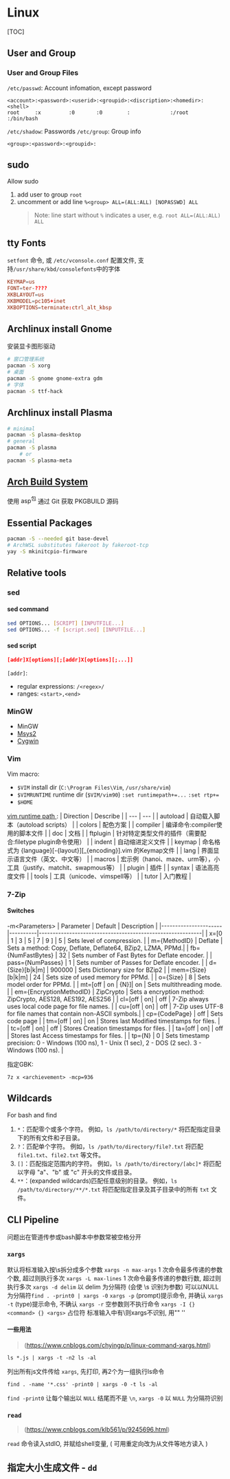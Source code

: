 # Linux

[TOC]

## User and Group

### User and Group Files

`/etc/passwd`: Account infomation, except password

```
<account>:<password>:<userid>:<groupid>:<discription>:<homedir>:<shell>
root     :x         :0       :0        :             :/root    :/bin/bash
```

`/etc/shadow`: Passwords
`/etc/group`: Group info

```
<group>:<password>:<groupid>:
```

## sudo

Allow sudo

1. add user to group `root`
2. uncomment or add line `%<group> ALL=(ALL:ALL) [NOPASSWD] ALL`
   > Note: line start without `%` indicates a user, e.g. `root ALL=(ALL:ALL) ALL`

## tty Fonts

`setfont` 命令, 或
`/etc/vconsole.conf` 配置文件, 支持`/usr/share/kbd/consolefonts`中的字体
```conf
KEYMAP=us
FONT=ter-????
XKBLAYOUT=us
XKBMODEL=pc105+inet
XKBOPTIONS=terminate:ctrl_alt_kbsp
```

## Archlinux install Gnome

安装显卡图形驱动
```bash
# 窗口管理系统
pacman -S xorg
# 桌面
pacman -S gnome gnome-extra gdm
# 字体
pacman -S ttf-hack
```

## Archlinux install Plasma
```bash
# minimal
pacman -S plasma-desktop
# general
pacman -S plasma
    # or
pacman -S plasma-meta
```

## [Arch Build System](https://wiki.archlinuxcn.org/wiki/Arch_%E6%9E%84%E5%BB%BA%E7%B3%BB%E7%BB%9F)

使用 $\textsf{asp}^\textsf{包}$ 通过 Git 获取 PKGBUILD 源码

## Essential Packages

```bash
pacman -S --needed git base-devel
# ArchWSL substitutes fakeroot by fakeroot-tcp
yay -S mkinitcpio-firmware
```

## Relative tools

### sed

#### sed command

```bash
sed OPTIONS... [SCRIPT] [INPUTFILE...]
sed OPTIONS... -f [script.sed] [INPUTFILE...]
```

#### sed script

```sed
[addr]X[options][;[addr]X[options][;...]]
```

`[addr]`:

  - regular expressions: `/<regex>/`
  - ranges: `<start>,<end>`

### MinGW

- MinGW
- [Msys2](https://www.msys2.org/)
- [Cygwin](https://www.cygwin.com/)

### Vim

Vim macro:
  - `$VIM` install dir (`C:\Program Files\Vim`, `/usr/share/vim`)
  - `$VIMRUNTIME` runtime dir (`$VIM/vim90`)
    `:set runtimepath+=...` `:set rtp+=`
  - `$HOME`
      
[ vim runtime path ](https://yyq123.github.io/learn-vim/learn-vi-204-vimfiles.html):
| Direction | Describe                                                             |
| ---       | ---                                                                  |
| autoload  | 自动载入脚本（autoload scripts）                                     |
| colors    | 配色方案                                                             |
| compiler  | 编译命令:compiler使用的脚本文件                                      |
| doc       | 文档                                                                 |
| ftplugin  | 针对特定类型文件的插件（需要配合:filetype plugin命令使用）           |
| indent    | 自动缩进定义文件                                                     |
| keymap    | 命名格式为 {language}[-{layout}][_{encoding}].vim 的Keymap文件       |
| lang      | 界面显示语言文件（英文、中文等）                                     |
| macros    | 宏示例（hanoi、maze、urm等），小工具（justify、matchit、swapmous等） |
| plugin    | 插件                                                                 |
| syntax    | 语法高亮度文件                                                       |
| tools     | 工具（unicode、vimspell等）                                          |
| tutor     | 入门教程                                                             |

### 7-Zip

#### Switches
-m\<Parameters\>
| Parameter            | Default  | Description                                               |
|----------------------|----------|-----------------------------------------------------------|
| x=[0 \| 1 \| 3 \| 5 \| 7 \| 9 ] | 5        | Sets level of compression.                                |
| m={MethodID}         | Deflate  | Sets a method: Copy, Deflate, Deflate64, BZip2, LZMA, PPMd.|
| fb={NumFastBytes}    | 32       | Sets number of Fast Bytes for Deflate encoder.            |
| pass={NumPasses}     | 1        | Sets number of Passes for Deflate encoder.                |
| d={Size}[b\|k\|m]    | 900000   | Sets Dictionary size for BZip2                            |
| mem={Size}[b\|k\|m]  | 24       | Sets size of used memory for PPMd.                        |
| o={Size}             | 8        | Sets model order for PPMd.                                |
| mt=[off \| on \| {N}]| on       | Sets multithreading mode.                                 |
| em={EncryptionMethodID} | ZipCrypto | Sets a encryption method: ZipCrypto, AES128, AES192, AES256 |
| cl=[off \| on]       | off      | 7-Zip always uses local code page for file names.         |
| cu=[off \| on]       | off      | 7-Zip uses UTF-8 for file names that contain non-ASCII symbols.|
| cp={CodePage}        | off      | Sets code page                                            |
| tm=[off \| on]       | on       | Stores last Modified timestamps for files.                |
| tc=[off \| on]       | off      | Stores Creation timestamps for files.                     |
| ta=[off \| on]       | off      | Stores last Access timestamps for files.                  |
| tp={N}               | 0        | Sets timestamp precision: 0 - Windows (100 ns), 1 - Unix (1 sec), 2 - DOS (2 sec). 3 - Windows (100 ns). |

指定GBK:
```
7z x <archievement> -mcp=936
```


## Wildcards

For bash and find

1. `*`：匹配零个或多个字符。
   例如，`ls /path/to/directory/*` 将匹配指定目录下的所有文件和子目录。
2. `?`：匹配单个字符。
   例如，`ls /path/to/directory/file?.txt` 将匹配 `file1.txt`、`file2.txt` 等文件。
3. `[]`：匹配指定范围内的字符。
   例如，`ls /path/to/directory/[abc]*` 将匹配以字母 "a"、"b" 或 "c" 开头的文件或目录。
4. `**`：(expanded wildcards)匹配任意级别的目录。
   例如，`ls /path/to/directory/**/*.txt` 将匹配指定目录及其子目录中的所有 `txt` 文件。

## CLI Pipeline

问题出在管道传参或bash脚本中参数常被空格分开

### `xargs`

默认将标准输入按\s拆分成多个参数
`xargs -n max-args` 1 次命令最多传递的参数个数, 超过则执行多次
`xargs -L max-lines` 1 次命令最多传递的参数行数, 超过则执行多次
`xargs -d delim` 以 delim 为分隔符 (会使 \s 识别为参数)
    可以以NULL为分隔符`find . -print0 | xargs -0`
`xargs -p` (prompt)提示命令, 并确认 `xargs -t` (type)提示命令, 不确认
`xargs -r` 空参数则不执行命令
`xargs -I {} <command> {} <args>` 占位符
标准输入中有\则xargs不识别, 用"\" '\'

#### 一些用法
> (https://www.cnblogs.com/chyingp/p/linux-command-xargs.html)

```
ls *.js | xargs -t -n2 ls -al
```
列出所有js文件传给 `xargs`, 先打印, 再2个为一组执行ls命令
```
find . -name '*.css' -print0 | xargs -0 -t ls -al
```
`find -print0` 让每个输出以 `NULL` 结尾而不是 `\n`, `xargs -0` 以 `NULL` 为分隔符识别

### `read`

> (https://www.cnblogs.com/klb561/p/9245696.html)

`read` 命令读入stdIO, 并赋给shell变量, ( 可用重定向改为从文件等地方读入 )

## 指定大小生成文件 - `dd`
